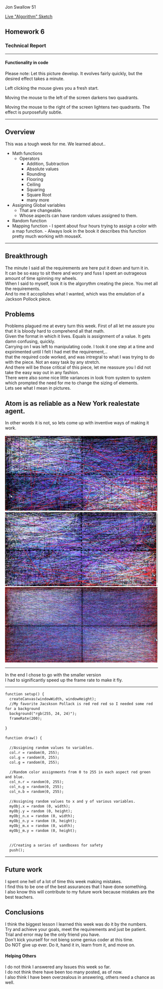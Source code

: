 Jon Swallow 51

[Live "Algorithm" Sketch](https://jonswallow.github.io/github_repository/hw-6/)



## Homework 6

### Technical Report

----
#### Functionality in code


Please note: Let this picture develop. It evolves fairly quickly, but the desired effect takes a minute.

Left clicking the mouse gives you a fresh start.

Moving the mouse to the left of the screen darkens two quadrants.

Moving the mouse to the right of the screen lightens two quadrants. The effect is purposefully subtle.

---
## Overview

This was a tough week for me. We learned about..
  - Math functions
    - Operators
      - Addition, Subtraction
      - Absolute values
      - Rounding
      - Flooring
      - Ceiling
      - Squaring
      - Square Root
      - many more
 - Assigning Global variables
     - That are changeable.
      - Whose aspects can have random values assigned to them.
- Random function
- Mapping function
      - I spent about four hours trying to assign a color with a map function.
        - Always look in the book it describes this function pretty much working with mouseX.

----
## Breakthrough

The minute I said all the requirements are here put it down and turn it in.<br>
It can be so easy to sit there and worry and fuss I spent an outrageous amount of time spinning my wheels.<br>
When I said to myself, look it is the algorythm creating the piece. You met all the requirements.<br>
And to me it accoplishes what I wanted, which was the emulation of a Jackson Pollock piece.<br>

## Problems

Problems plagued me at every turn this week. First of all let me assure you that it is bloody hard to comprehend all that math.<br>
Given the format in which it lives. Equals is assignment of a value. It gets damn confusing, quickly.<br>
Carrying on I was left to manipulating code. I took it one step at a time and expirimented until I felt I had met the requirement,..<br>
that the required code worked, and was intregral to what I was trying to do with the piece. Not an easy task by any stretch.<br>
And there will be those critical of this piece, let me reassure you I did not take the easy way out in any fashion.<br>
There were also some nice little variances in look from system to system which prompted the need for me to change the sizing of elements.<br>
Lets see what I mean in pictures.

## Atom is as reliable as a New York realestate agent.
In other words it is not, so lets come up with inventive ways of making it work.



![Larger Dark](images/lgeEx_P.jpg)
![Larger Light](images/lgeEx_Pw.jpg)
![Smaller Ex](images/SmEx_P.jpg)


----
In the end I chose to go with the smaller version <br>
I had to significantly speed up the frame rate to make it fly.

____

```
function setup() {
  createCanvas(windowWidth, windowHeight);
  //My favorite Jacskson Pollack is red red red so I needed some red for a background
  background("rgb(255, 24, 24)");
  frameRate(200);

}

function draw() {

  //Assigning random values to variables.
  col.r = random(0, 255);
  col.g = random(0, 255);
  col.g = random(0, 255);

  //Random color assignments from 0 to 255 in each aspect red green and blue.
  col_n.r = random(0, 255);
  col_n.g = random(0, 255);
  col_n.b = random(0, 255);

  //Assigning random values to x and y of various variables.
  myObj.x = random (0, width);
  myObj.y = random (0, height);
  myObj_n.x = random (0, width);
  myObj_n.y = random (0, height);
  myObj_m.x = random (0, width);
  myObj_m.y = random (0, height);


  //Creating a series of sandboxes for safety
  push();
  ```

----
## Future work

I spent one hell of a lot of time this week making mistakes.<br>
I find this to be one of the best assurances that I have done something.<br>
I also know this will contribute to my future work because mistakes are the best teachers. <br>

## Conclusions

I think the biggest lesson I learned this week was do it by the numbers.<br>
Try and achieve your goals, meet the requirements and just be patient.<br>
Trial and error may be the only friend you have.<br>
Don't kick yourself for not bieng some genius coder at this time. <br>
Do <st>NOT</st> give up ever. Do it, hand it in, learn from it, and move on.

#### Helping Others
I do not think I answered any Issues this week so far.<br>
I do not think there have been too many posted, as of now. <br>
I also think I have been overzealous in answering, others need a chance as well. <br>
